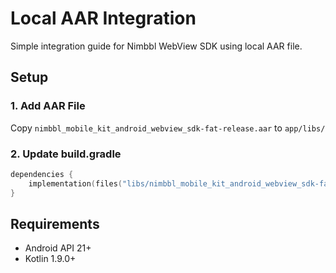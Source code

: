 # Local AAR Integration

Simple integration guide for Nimbbl WebView SDK using local AAR file.

## Setup

### 1. Add AAR File
Copy `nimbbl_mobile_kit_android_webview_sdk-fat-release.aar` to `app/libs/`

### 2. Update build.gradle
```kotlin
dependencies {
    implementation(files("libs/nimbbl_mobile_kit_android_webview_sdk-fat-release.aar"))
}
```

## Requirements
- Android API 21+
- Kotlin 1.9.0+
